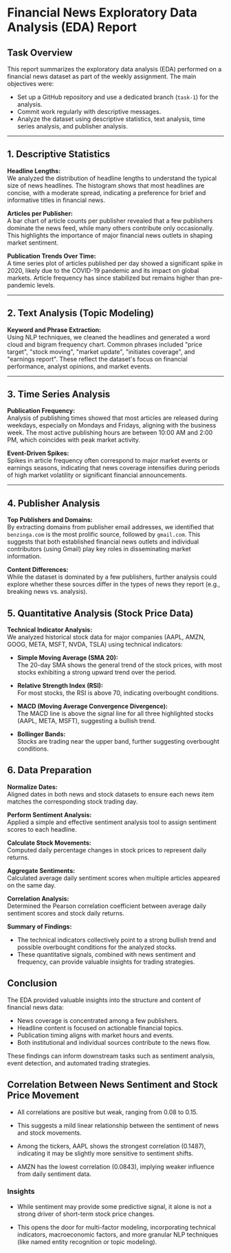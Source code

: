 # Financial News Exploratory Data Analysis (EDA) Report

## Task Overview

This report summarizes the exploratory data analysis (EDA) performed on a financial news dataset as part of the weekly assignment. The main objectives were:

- Set up a GitHub repository and use a dedicated branch (`task-1`) for the analysis.
- Commit work regularly with descriptive messages.
- Analyze the dataset using descriptive statistics, text analysis, time series analysis, and publisher analysis.

---

## 1. Descriptive Statistics

**Headline Lengths:**  
We analyzed the distribution of headline lengths to understand the typical size of news headlines. The histogram shows that most headlines are concise, with a moderate spread, indicating a preference for brief and informative titles in financial news.

**Articles per Publisher:**  
A bar chart of article counts per publisher revealed that a few publishers dominate the news feed, while many others contribute only occasionally. This highlights the importance of major financial news outlets in shaping market sentiment.

**Publication Trends Over Time:**  
A time series plot of articles published per day showed a significant spike in 2020, likely due to the COVID-19 pandemic and its impact on global markets. Article frequency has since stabilized but remains higher than pre-pandemic levels.

---

## 2. Text Analysis (Topic Modeling)

**Keyword and Phrase Extraction:**  
Using NLP techniques, we cleaned the headlines and generated a word cloud and bigram frequency chart. Common phrases included "price target", "stock moving", "market update", "initiates coverage", and "earnings report". These reflect the dataset's focus on financial performance, analyst opinions, and market events.

---

## 3. Time Series Analysis

**Publication Frequency:**  
Analysis of publishing times showed that most articles are released during weekdays, especially on Mondays and Fridays, aligning with the business week. The most active publishing hours are between 10:00 AM and 2:00 PM, which coincides with peak market activity.

**Event-Driven Spikes:**  
Spikes in article frequency often correspond to major market events or earnings seasons, indicating that news coverage intensifies during periods of high market volatility or significant financial announcements.

---

## 4. Publisher Analysis

**Top Publishers and Domains:**  
By extracting domains from publisher email addresses, we identified that `benzinga.com` is the most prolific source, followed by `gmail.com`. This suggests that both established financial news outlets and individual contributors (using Gmail) play key roles in disseminating market information.

**Content Differences:**  
While the dataset is dominated by a few publishers, further analysis could explore whether these sources differ in the types of news they report (e.g., breaking news vs. analysis).

## 5. Quantitative Analysis (Stock Price Data)

**Technical Indicator Analysis:**  
We analyzed historical stock data for major companies (AAPL, AMZN, GOOG, META, MSFT, NVDA, TSLA) using technical indicators:

- **Simple Moving Average (SMA 20):**  
  The 20-day SMA shows the general trend of the stock prices, with most stocks exhibiting a strong upward trend over the period.

- **Relative Strength Index (RSI):**  
  For most stocks, the RSI is above 70, indicating overbought conditions.

- **MACD (Moving Average Convergence Divergence):**  
  The MACD line is above the signal line for all three highlighted stocks (AAPL, META, MSFT), suggesting a bullish trend.

- **Bollinger Bands:**  
  Stocks are trading near the upper band, further suggesting overbought conditions.

## 6. Data Preparation

**Normalize Dates:**  
Aligned dates in both news and stock datasets to ensure each news item matches the corresponding stock trading day.

**Perform Sentiment Analysis:**  
Applied a simple and effective sentiment analysis tool to assign sentiment scores to each headline.

**Calculate Stock Movements:**  
Computed daily percentage changes in stock prices to represent daily returns.

**Aggregate Sentiments:**  
Calculated average daily sentiment scores when multiple articles appeared on the same day.

**Correlation Analysis:**  
Determined the Pearson correlation coefficient between average daily sentiment scores and stock daily returns.

**Summary of Findings:**

- The technical indicators collectively point to a strong bullish trend and possible overbought conditions for the analyzed stocks.
- These quantitative signals, combined with news sentiment and frequency, can provide valuable insights for trading strategies.

## Conclusion

The EDA provided valuable insights into the structure and content of financial news data:

- News coverage is concentrated among a few publishers.
- Headline content is focused on actionable financial topics.
- Publication timing aligns with market hours and events.
- Both institutional and individual sources contribute to the news flow.

These findings can inform downstream tasks such as sentiment analysis, event detection, and automated trading strategies.

## Correlation Between News Sentiment and Stock Price Movement

- All correlations are positive but weak, ranging from 0.08 to 0.15.

- This suggests a mild linear relationship between the sentiment of news and stock movements.

- Among the tickers, AAPL shows the strongest correlation (0.1487), indicating it may be slightly more sensitive to sentiment shifts.

- AMZN has the lowest correlation (0.0843), implying weaker influence from daily sentiment data.

### Insights

- While sentiment may provide some predictive signal, it alone is not a strong driver of short-term stock price changes.

- This opens the door for multi-factor modeling, incorporating technical indicators, macroeconomic factors, and more granular NLP techniques (like named entity recognition or topic modeling).
